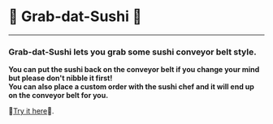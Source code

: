 # :bento: Grab-dat-Sushi :bento:
___
### Grab-dat-Sushi lets you grab some sushi conveyor belt style. 

**You can put the sushi back on the conveyor belt if you change your mind but please don't nibble it first!**  
**You can also place a custom order with the sushi chef and it will end up on the conveyor belt for you.**

:sushi:[Try it here](https://boiling-lake-60283.herokuapp.com/):sushi:.

